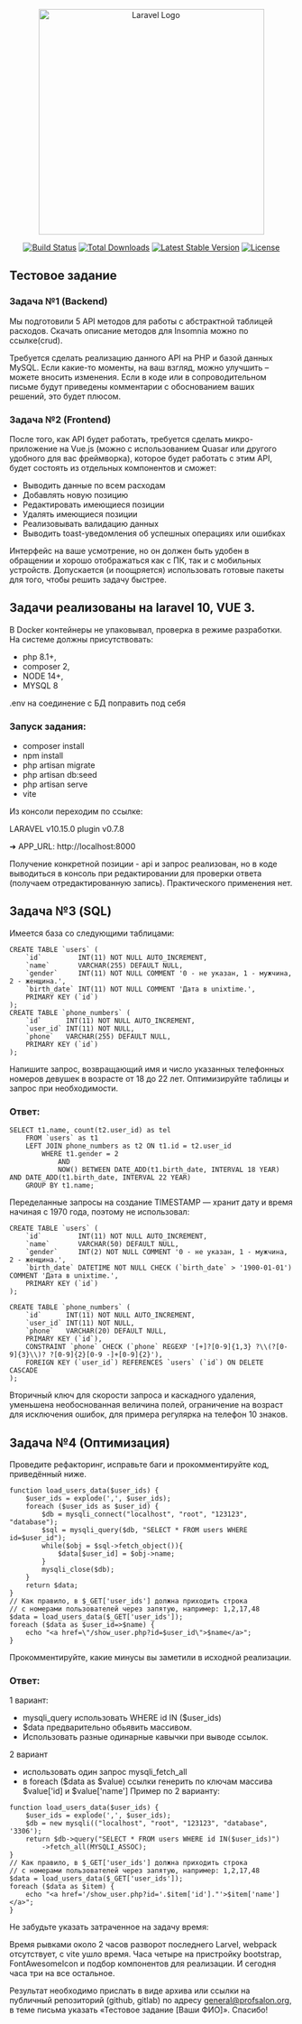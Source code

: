 <p align="center"><a href="https://laravel.com" target="_blank"><img src="https://raw.githubusercontent.com/laravel/art/master/logo-lockup/5%20SVG/2%20CMYK/1%20Full%20Color/laravel-logolockup-cmyk-red.svg" width="400" alt="Laravel Logo"></a></p>

<p align="center">
<a href="https://github.com/laravel/framework/actions"><img src="https://github.com/laravel/framework/workflows/tests/badge.svg" alt="Build Status"></a>
<a href="https://packagist.org/packages/laravel/framework"><img src="https://img.shields.io/packagist/dt/laravel/framework" alt="Total Downloads"></a>
<a href="https://packagist.org/packages/laravel/framework"><img src="https://img.shields.io/packagist/v/laravel/framework" alt="Latest Stable Version"></a>
<a href="https://packagist.org/packages/laravel/framework"><img src="https://img.shields.io/packagist/l/laravel/framework" alt="License"></a>
</p>

## Тестовое задание
### Задача №1 (Backend)
Мы подготовили 5 API методов для работы с абстрактной таблицей расходов.
Скачать описание методов для Insomnia можно по ссылке(crud).

Требуется сделать реализацию данного API на PHP и базой данных MySQL.
Если какие-то моменты, на ваш взгляд, можно улучшить – можете вносить изменения.
Если в коде или в сопроводительном письме будут приведены комментарии с обоснованием ваших решений, это будет плюсом.
### Задача №2 (Frontend)
После того, как API будет работать, требуется сделать микро-приложение на Vue.js (можно с использованием Quasar или другого удобного для вас фреймворка), которое будет работать с этим API, будет состоять из отдельных компонентов и сможет:
- Выводить данные по всем расходам
- Добавлять новую позицию
- Редактировать имеющиеся позиции
- Удалять имеющиеся позиции
- Реализовывать валидацию данных
- Выводить toast-уведомления об успешных операциях или ошибках

Интерфейс на ваше усмотрение, но он должен быть удобен в обращении и хорошо отображаться как с ПК, так и с мобильных устройств.
Допускается (и поощряется) использовать готовые пакеты для того, чтобы решить задачу быстрее.

## Задачи реализованы на laravel 10, VUE 3. 
В Docker контейнеры не упаковывал, проверка в режиме разработки. На системе должны присутствовать:
- php 8.1+, 
- composer 2, 
- NODE 14+, 
- MYSQL 8

.env на соединение с БД поправить под себя 
### Запуск задания:
- composer install
- npm install
- php artisan migrate
- php artisan db:seed
- php artisan serve
- vite

Из консоли переходим по ссылке:

  LARAVEL v10.15.0  plugin v0.7.8

  ➜  APP_URL: http://localhost:8000

Получение конкретной позиции - api и запрос реализован, но в коде выводиться в консоль при редактировании для проверки ответа (получаем отредактированную запись). Практического применения нет.
## Задача №3 (SQL)

Имеется база со следующими таблицами:
```
CREATE TABLE `users` (
    `id`         INT(11) NOT NULL AUTO_INCREMENT,
    `name`       VARCHAR(255) DEFAULT NULL,
    `gender`     INT(11) NOT NULL COMMENT '0 - не указан, 1 - мужчина, 2 - женщина.',
    `birth_date` INT(11) NOT NULL COMMENT 'Дата в unixtime.',
    PRIMARY KEY (`id`)
);
CREATE TABLE `phone_numbers` (
    `id`      INT(11) NOT NULL AUTO_INCREMENT,
    `user_id` INT(11) NOT NULL,
    `phone`   VARCHAR(255) DEFAULT NULL,
    PRIMARY KEY (`id`)
);
```

Напишите запрос, возвращающий имя и число указанных телефонных номеров девушек в возрасте от 18 до 22 лет.
Оптимизируйте таблицы и запрос при необходимости.

### Ответ:
```
SELECT t1.name, count(t2.user_id) as tel
	FROM `users` as t1
	LEFT JOIN phone_numbers as t2 ON t1.id = t2.user_id
		WHERE t1.gender = 2 
			AND 
            NOW() BETWEEN DATE_ADD(t1.birth_date, INTERVAL 18 YEAR) AND DATE_ADD(t1.birth_date, INTERVAL 22 YEAR)
	GROUP BY t1.name;
```
Переделанные запросы на создание
TIMESTAMP — хранит дату и время начиная с 1970 года, поэтому не использовал:
```
CREATE TABLE `users` (
    `id`         INT(11) NOT NULL AUTO_INCREMENT,
    `name`       VARCHAR(50) DEFAULT NULL,
    `gender`     INT(2) NOT NULL COMMENT '0 - не указан, 1 - мужчина, 2 - женщина.',
    `birth_date` DATETIME NOT NULL CHECK (`birth_date` > '1900-01-01') COMMENT 'Дата в unixtime.',
    PRIMARY KEY (`id`)
);

CREATE TABLE `phone_numbers` (
    `id`      INT(11) NOT NULL AUTO_INCREMENT,
    `user_id` INT(11) NOT NULL,
    `phone`   VARCHAR(20) DEFAULT NULL,
    PRIMARY KEY (`id`),
    CONSTRAINT `phone` CHECK (`phone` REGEXP '[+]?[0-9]{1,3} ?\\(?[0-9]{3}\\)? ?[0-9]{2}[0-9 -]+[0-9]{2}'),
    FOREIGN KEY (`user_id`) REFERENCES `users` (`id`) ON DELETE CASCADE
);
```
Вторичный ключ для скорости запроса и каскадного удаления, уменьшена необоснованная величина полей, ограничение на возраст для исключения ошибок, для примера регулярка на телефон 10 знаков.


## Задача №4 (Оптимизация)
Проведите рефакторинг, исправьте баги и прокомментируйте код, приведённый ниже.
```
function load_users_data($user_ids) {
    $user_ids = explode(',', $user_ids);
    foreach ($user_ids as $user_id) {
        $db = mysqli_connect("localhost", "root", "123123", "database");
        $sql = mysqli_query($db, "SELECT * FROM users WHERE id=$user_id");
        while($obj = $sql->fetch_object()){
            $data[$user_id] = $obj->name;
        }
        mysqli_close($db);
    }
    return $data;
}
// Как правило, в $_GET['user_ids'] должна приходить строка
// с номерами пользователей через запятую, например: 1,2,17,48
$data = load_users_data($_GET['user_ids']);
foreach ($data as $user_id=>$name) {
    echo "<a href=\"/show_user.php?id=$user_id\">$name</a>";
}
```
Прокомментируйте, какие минусы вы заметили в исходной реализации.
### Ответ:
1 вариант:
- mysqli_query использовать WHERE id IN ($user_ids)
- $data предварительно обьявить массивом.
- Использовать разные одинарные кавычки при выводе ссылок. 

2 вариант 
- использовать один запрос mysqli_fetch_all
- в foreach ($data as $value) ссылки генерить по ключам массива $value['id] и $value['name']
Пример по 2 варианту:
```
function load_users_data($user_ids) {
    $user_ids = explode(',', $user_ids);
    $db = new mysqli(("localhost", "root", "123123", "database", '3306');
    return $db->query("SELECT * FROM users WHERE id IN($user_ids)")
        ->fetch_all(MYSQLI_ASSOC);
}
// Как правило, в $_GET['user_ids'] должна приходить строка
// с номерами пользователей через запятую, например: 1,2,17,48
$data = load_users_data($_GET['user_ids']);
foreach ($data as $item) {
    echo "<a href='/show_user.php?id='.$item['id']."'>$item['name']</a>";
}
```
Не забудьте указать затраченное на задачу время:

Время рывками около 2 часов разворот последнего Larvel, webpack отсутствует, с vite ушло время.
Часа четыре на пристройку bootstrap, FontAwesomeIcon и подбор компонентов для реализации.
И сегодня часа три на все остальное.

Результат необходимо прислать в виде архива или ссылки на публичный репозиторий (github, gitlab) по адресу general@profsalon.org, в теме письма указать «Тестовое задание [Ваши ФИО]».
Спасибо!